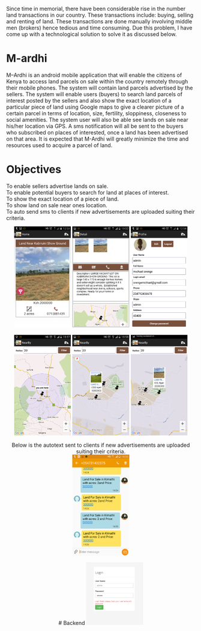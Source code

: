 Since time in memorial, there have been considerable rise in the number land transactions in our country. These transactions include: buying, selling and renting of land. These transactions are done manually involving middle men (brokers) hence tedious and time consuming. Due this problem, I have come up with a technological solution to solve it as discussed below.
# M-ardhi
M–Ardhi is an android mobile application that will enable the citizens of Kenya to access land parcels on sale within the country remotely through their mobile phones. The system will contain land parcels advertised by the sellers.
The system will enable users (buyers) to search land parcels of interest posted by the sellers and also show the exact location of a particular piece of land using Google maps to give a clearer picture of a certain parcel in terms of location, size, fertility, sloppiness, closeness to social amenities. The system user will also be able see lands on sale near his/her location via GPS. A sms notification will all be sent to the buyers who subscribed on places of interested, once a land has been advertised on that area. 
It is expected that M-Ardhi will greatly minimize the time and resources used to acquire a parcel of land.

# Objectives
To enable sellers advertise lands on sale.<br>
To enable potential buyers to search for land at places of interest.<br>
To show the exact location of a piece of land. <br>
To show land on sale near ones location.<br>
To auto send sms to clients if new advertisements are uploaded suiting their criteria.<br>


<p align="center">
<img src="/Screenshots/Screenshot1.png" width="30%">
<img src="/Screenshots/Screenshot2.png" width="30%">
<img src="/Screenshots/Screenshot3.png" width="30%">
<br>
<br>
<img src="/Screenshots/Screenshot4.png" width="30%">
<img src="/Screenshots/Screenshot5.png" width="30%">
<img src="/Screenshots/Screenshot6.png" width="30%">
</p>
<p align="center">
Below is the autotext sent to clients if new advertisements are uploaded suiting their criteria.<br>
<img src="/Screenshots/sms.png" width="30%">
</p>
<p align="center">
# Backend
<img src="/Screenshots/adminlogin.PNG" width="30%">
</p>
